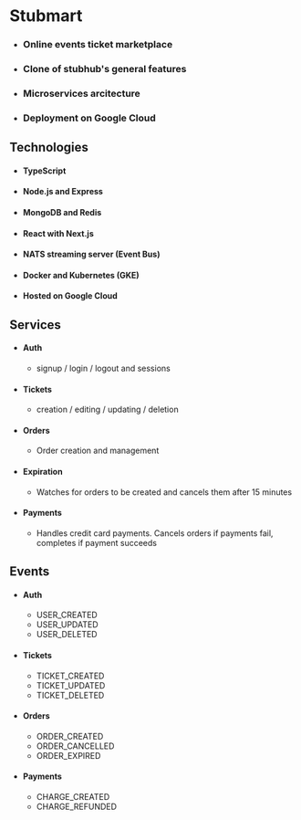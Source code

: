 # Stubmart

- ### Online events ticket marketplace
- ### Clone of stubhub's general features
- ### Microservices arcitecture
- ### Deployment on Google Cloud

## Technologies

- #### TypeScript
- #### Node.js and Express
- #### MongoDB and Redis
- #### React with Next.js
- #### NATS streaming server (Event Bus)
- #### Docker and Kubernetes (GKE)
- #### Hosted on Google Cloud

## Services

- #### Auth
  - signup / login / logout and sessions
- #### Tickets
  - creation / editing / updating / deletion
- #### Orders
  - Order creation and management
- #### Expiration
  - Watches for orders to be created and cancels them after 15 minutes
- #### Payments
  - Handles credit card payments. Cancels orders if payments fail, completes if payment succeeds

## Events

- #### Auth
  - USER_CREATED
  - USER_UPDATED
  - USER_DELETED
- #### Tickets
  - TICKET_CREATED
  - TICKET_UPDATED
  - TICKET_DELETED
- #### Orders
  - ORDER_CREATED
  - ORDER_CANCELLED
  - ORDER_EXPIRED
- #### Payments
  - CHARGE_CREATED
  - CHARGE_REFUNDED
